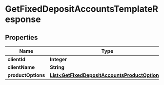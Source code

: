 
# GetFixedDepositAccountsTemplateResponse

## Properties
Name | Type | Description | Notes
------------ | ------------- | ------------- | -------------
**clientId** | **Integer** |  |  [optional]
**clientName** | **String** |  |  [optional]
**productOptions** | [**List&lt;GetFixedDepositAccountsProductOptions&gt;**](GetFixedDepositAccountsProductOptions.md) |  |  [optional]



